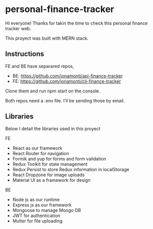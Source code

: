 # personal-finance-tracker

Hi everyone! Thanks for takin the time to check this personal finance tracker web.

This proyect was built with MERN stack.

Instructions
-------------

FE and BE have separared repos, 
  - BE: https://github.com/jonamonti/api-finance-tracker
  - FE: https://github.com/jonamonti/cli-finance-tracker

Clone them and run npm start on the console.

Both repos need a .env file. I'll be sending those by email.

Libraries
---------

Below I detail the libraries used in this proyect

FE
- React as our framework
- React Router for navigation
- Formik and yup for forms and form validation
- Redux Toolkit for state management
- Redux Persist to store Redux information in localStorage
- React Dropzone for image uploads
- Material UI as a framework for design

BE
- Node js as our runtime
- Express js as our framework
- Mongoose to manage Mongo DB
- JWT for authentication
- Multer for file uploading

